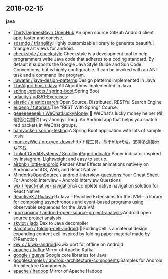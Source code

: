 ## 2018-02-15

#### java
* [ThirtyDegreesRay / OpenHub](https://github.com/ThirtyDegreesRay/OpenHub):An open source GitHub Android client app, faster and concise.
* [sdsmdg / trianglify](https://github.com/sdsmdg/trianglify):Highly customizable library to generate beautiful triangle art views for android.
* [checkstyle / checkstyle](https://github.com/checkstyle/checkstyle):Checkstyle is a development tool to help programmers write Java code that adheres to a coding standard. By default it supports the Google Java Style Guide and Sun Code Conventions, but is highly configurable. It can be invoked with an ANT task and a command line program.
* [iluwatar / java-design-patterns](https://github.com/iluwatar/java-design-patterns):Design patterns implemented in Java
* [TheAlgorithms / Java](https://github.com/TheAlgorithms/Java):All Algorithms implemented in Java
* [spring-projects / spring-boot](https://github.com/spring-projects/spring-boot):Spring Boot
* [udacity / ud851-Exercises](https://github.com/udacity/ud851-Exercises):
* [elastic / elasticsearch](https://github.com/elastic/elasticsearch):Open Source, Distributed, RESTful Search Engine
* [eugenp / tutorials](https://github.com/eugenp/tutorials):The "REST With Spring" Course:
* [geeeeeeeeek / WeChatLuckyMoney](https://github.com/geeeeeeeeek/WeChatLuckyMoney):💸 WeChat's lucky money helper (微信抢红包插件) by Zhongyi Tong. An Android app that helps you snatch red packets in WeChat groups.
* [hamvocke / spring-testing](https://github.com/hamvocke/spring-testing):A Spring Boot application with lots of sample tests
* [monkeyWie / proxyee-down](https://github.com/monkeyWie/proxyee-down):http下载工具，基于http代理，支持多连接分块下载
* [TinkoffCreditSystems / ScrollingPagerIndicator](https://github.com/TinkoffCreditSystems/ScrollingPagerIndicator):Pager indicator inspired by Instagram. Lightweight and easy to set up.
* [airbnb / lottie-android](https://github.com/airbnb/lottie-android):Render After Effects animations natively on Android and iOS, Web, and React Native
* [MindorksOpenSource / android-interview-questions](https://github.com/MindorksOpenSource/android-interview-questions):Your Cheat Sheet For Android Interview - Android Interview Questions
* [wix / react-native-navigation](https://github.com/wix/react-native-navigation):A complete native navigation solution for React Native
* [ReactiveX / RxJava](https://github.com/ReactiveX/RxJava):RxJava – Reactive Extensions for the JVM – a library for composing asynchronous and event-based programs using observable sequences for the Java VM.
* [guoxiaoxing / android-open-source-project-analysis](https://github.com/guoxiaoxing/android-open-source-project-analysis):Android open source project analysis
* [skylot / jadx](https://github.com/skylot/jadx):Dex to Java decompiler
* [Ramotion / folding-cell-android](https://github.com/Ramotion/folding-cell-android):📃 FoldingCell is a material design expanding content cell inspired by folding paper material made by @Ramotion
* [kiwix / kiwix-android](https://github.com/kiwix/kiwix-android):Kiwix port for offline on Android
* [apache / kafka](https://github.com/apache/kafka):Mirror of Apache Kafka
* [google / guava](https://github.com/google/guava):Google core libraries for Java
* [googlesamples / android-architecture-components](https://github.com/googlesamples/android-architecture-components):Samples for Android Architecture Components.
* [apache / hadoop](https://github.com/apache/hadoop):Mirror of Apache Hadoop
